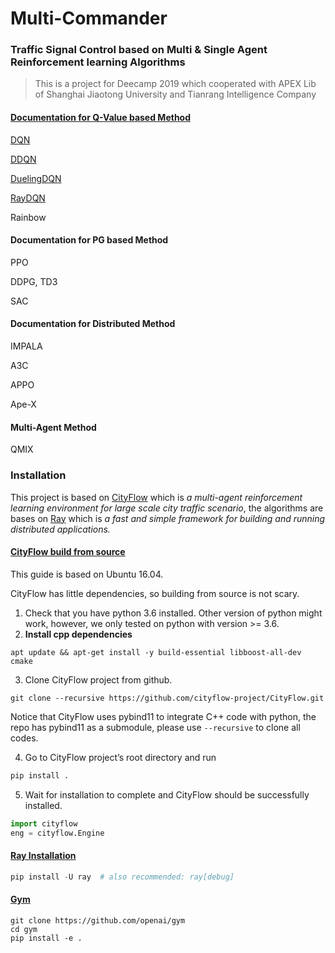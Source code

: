 # Multi-Commander
### Traffic Signal Control based on Multi & Single Agent Reinforcement learning Algorithms
> This is a project for Deecamp 2019 which cooperated with  APEX Lib of Shanghai Jiaotong University and Tianrang Intelligence Company

#### [Documentation for Q-Value based Method](./Single_Agent/DQN_DDQN_DuelingDQN/README.md)

[DQN](./Single_Agent/DQN_DDQN_DuelingDQN/dqn_agent.py)

[DDQN](./Single_Agent/DQN_DDQN_DuelingDQN/dqn_agent.py)

[DuelingDQN](./Single_Agent/DQN_DDQN_DuelingDQN/duelingDQN.py)

[RayDQN](./Single_Agent/RayDQN_Perfect/README.md)

Rainbow



#### Documentation for PG based Method

PPO

DDPG, TD3

SAC



#### Documentation for Distributed Method

IMPALA

A3C

APPO

Ape-X



#### Multi-Agent Method

QMIX



### Installation

This project is based on [CityFlow](https://cityflow.readthedocs.io/en/latest/) which is *a multi-agent reinforcement learning environment for large scale city traffic scenario*, the algorithms are bases on [Ray](https://ray.readthedocs.io/en/latest/) which is *a fast and simple framework for building and running distributed applications.*

#### [CityFlow build from source](https://cityflow.readthedocs.io/en/latest/install.html)

This guide is based on Ubuntu 16.04.

CityFlow has little dependencies, so building from source is not scary.

1. Check that you have python 3.6 installed. Other version of python might work, however, we only tested on python with version >= 3.6.
2. **Install cpp dependencies**

```
apt update && apt-get install -y build-essential libboost-all-dev cmake
```

3. Clone CityFlow project from github.

```
git clone --recursive https://github.com/cityflow-project/CityFlow.git
```

Notice that CityFlow uses pybind11 to integrate C++ code with python, the repo has pybind11 as a submodule, please use `--recursive` to clone all codes.

4. Go to CityFlow project’s root directory and run

```python
pip install .
```

5. Wait for installation to complete and CityFlow should be successfully installed.

```python
import cityflow
eng = cityflow.Engine
```

#### [Ray Installation](https://ray.readthedocs.io/en/latest/installation.html)

```python
pip install -U ray  # also recommended: ray[debug]
```

#### [Gym](https://gym.openai.com/docs/)
```
git clone https://github.com/openai/gym
cd gym
pip install -e .
```
